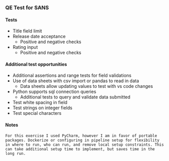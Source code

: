### QE Test for SANS

#### Tests

* Title field limit
* Release date acceptance
  * Positive and negative checks
* Rating input
  * Positive and negative checks

#### Additional test opportunities

* Additional assertions and range tests for field validations
* Use of data sheets with csv import or pandas to read in data 
  * Data sheets allow updating values to test with vs code changes
* Python supports sql connection queries 
  * Additional tests to query and validate data submitted
* Test white spacing in field
* Test strings on integer fields
* Test special characters

#### Notes
``````
For this exercise I used PyCharm, however I am in favor of portable
packages. Dockerize or configuring in pipeline setup for flexibility
in where to run, who can run, and remove local setup constraints. This 
can take additional setup time to implement, but saves time in the 
long run.

